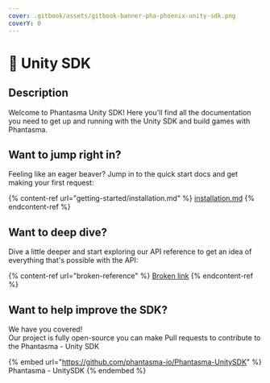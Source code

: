 ```yaml
---
cover: .gitbook/assets/gitbook-banner-pha-phoenix-unity-sdk.png
coverY: 0
---
```


# 👋 Unity SDK

## Description

Welcome to Phantasma Unity SDK! Here you'll find all the documentation you need to get up and running with the Unity SDK and build games with Phantasma.

## Want to jump right in?

Feeling like an eager beaver? Jump in to the quick start docs and get making your first request:

{% content-ref url="getting-started/installation.md" %}
[installation.md](getting-started/installation.md)
{% endcontent-ref %}

## Want to deep dive?

Dive a little deeper and start exploring our API reference to get an idea of everything that's possible with the API:

{% content-ref url="broken-reference" %}
[Broken link](broken-reference)
{% endcontent-ref %}

## Want to help improve the SDK?

We have you covered!\
Our project is fully open-source you can make Pull requests to contribute to the Phantasma - Unity SDK

{% embed url="https://github.com/phantasma-io/Phantasma-UnitySDK" %}
Phantasma - UnitySDK
{% endembed %}
